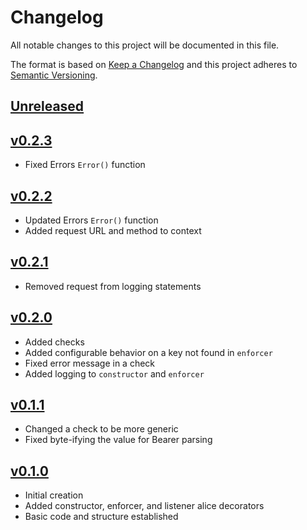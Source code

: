 # Changelog
All notable changes to this project will be documented in this file.

The format is based on [Keep a Changelog](http://keepachangelog.com/en/1.0.0/)
and this project adheres to [Semantic Versioning](http://semver.org/spec/v2.0.0.html).

## [Unreleased]

## [v0.2.3]
- Fixed Errors `Error()` function

## [v0.2.2]
- Updated Errors `Error()` function
- Added request URL and method to context

## [v0.2.1]
- Removed request from logging statements

## [v0.2.0]
 - Added checks
 - Added configurable behavior on a key not found in `enforcer`
 - Fixed error message in a check
 - Added logging to `constructor` and `enforcer`

## [v0.1.1]
 - Changed a check to be more generic
 - Fixed byte-ifying the value for Bearer parsing

## [v0.1.0]
- Initial creation
- Added constructor, enforcer, and listener alice decorators
- Basic code and structure established

[Unreleased]: https://github.com/Comcast/comcast-bascule/compare/v0.2.3...HEAD
[v0.2.3]: https://github.com/Comcast/comcast-bascule/compare/0.2.2...v0.2.3
[v0.2.2]: https://github.com/Comcast/comcast-bascule/compare/0.2.1...v0.2.2
[v0.2.1]: https://github.com/Comcast/comcast-bascule/compare/0.2.0...v0.2.1
[v0.2.0]: https://github.com/Comcast/comcast-bascule/compare/0.1.1...v0.2.0
[v0.1.1]: https://github.com/Comcast/comcast-bascule/compare/0.1.0...v0.1.1
[v0.1.0]: https://github.com/Comcast/comcast-bascule/compare/0.0.0...v0.1.0
